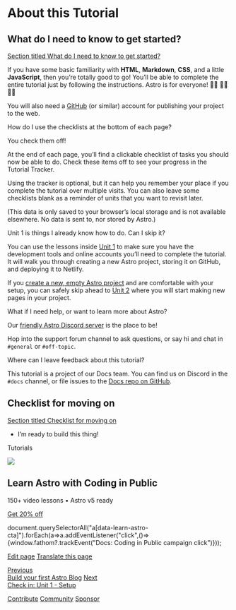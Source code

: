 About this Tutorial
===================

What do I need to know to get started?
--------------------------------------

[Section titled What do I need to know to get started?](#what-do-i-need-to-know-to-get-started)

If you have some basic familiarity with **HTML**, **Markdown**, **CSS**, and a little **JavaScript**, then you’re totally good to go! You’ll be able to complete the entire tutorial just by following the instructions. Astro is for everyone! 🧑‍🚀 👩‍🚀 👨‍🚀

You will also need a [GitHub](https://github.com) (or similar) account for publishing your project to the web.

How do I use the checklists at the bottom of each page?

You check them off!

At the end of each page, you’ll find a clickable checklist of tasks you should now be able to do. Check these items off to see your progress in the Tutorial Tracker.

Using the tracker is optional, but it can help you remember your place if you complete the tutorial over multiple visits. You can also leave some checklists blank as a reminder of units that you want to revisit later.

(This data is only saved to your browser’s local storage and is not available elsewhere. No data is sent to, nor stored by Astro.)

Unit 1 is things I already know how to do. Can I skip it?

You can use the lessons inside [Unit 1](/en/tutorial/1-setup/) to make sure you have the development tools and online accounts you’ll need to complete the tutorial. It will walk you through creating a new Astro project, storing it on GitHub, and deploying it to Netlify.

If you [create a new, empty Astro project](/en/install-and-setup/) and are comfortable with your setup, you can safely skip ahead to [Unit 2](/en/tutorial/2-pages/) where you will start making new pages in your project.

What if I need help, or want to learn more about Astro?

Our [friendly Astro Discord server](https://astro.build/chat) is the place to be!

Hop into the support forum channel to ask questions, or say hi and chat in `#general` or `#off-topic`.

Where can I leave feedback about this tutorial?

This tutorial is a project of our Docs team. You can find us on Discord in the `#docs` channel, or file issues to the [Docs repo on GitHub](https://github.com/withastro/docs/issues).

Checklist for moving on
-----------------------

[Section titled Checklist for moving on](#checklist-for-moving-on)

 *    I’m ready to build this thing!

Tutorials

![](/_astro/CodingInPublic.DpaYu7Qd_5sx41.webp)

Learn Astro with **Coding in Public**
-------------------------------------

150+ video lessons • Astro v5 ready

[Get 20% off](https://learnastro.dev?code=ASTRO_PROMO)

document.querySelectorAll("a\[data-learn-astro-cta\]").forEach(a=>a.addEventListener("click",()=>{window.fathom?.trackEvent("Docs: Coding in Public campaign click")}));

[Edit page](https://github.com/withastro/docs/edit/main/src/content/docs/en/tutorial/0-introduction/1.mdx) [Translate this page](https://contribute.docs.astro.build/guides/i18n/)

[Previous  
Build your first Astro Blog](/en/tutorial/0-introduction/) [Next  
Check in: Unit 1 - Setup](/en/tutorial/1-setup/)

[Contribute](/en/contribute/) [Community](https://astro.build/chat) [Sponsor](https://opencollective.com/astrodotbuild)

